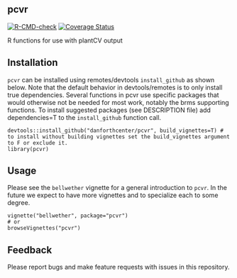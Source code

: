## pcvr
<!-- badges: start -->
  [![R-CMD-check](https://github.com/danforthcenter/pcvr/actions/workflows/R-CMD-check.yaml/badge.svg)](https://github.com/danforthcenter/pcvr/actions/workflows/R-CMD-check.yaml)
  [![Coverage
Status](https://codecov.io/github/danforthcenter/pcvr/coverage.svg?branch=master)](https://app.codecov.io/github/danforthcenter/pcvr)
  <!-- badges: end -->

R functions for use with plantCV output

## Installation

`pcvr` can be installed using remotes/devtools `install_github` as shown below.
Note that the default behavior in devtools/remotes is to only install true dependencies. Several functions in pcvr use specific packages that would otherwise not be needed for most work, notably the brms supporting functions. To install suggested packages (see DESCRIPTION file) add dependencies=T to the `install_github` function call.

```
devtools::install_github("danforthcenter/pcvr", build_vignettes=T) # to install without building vignettes set the build_vignettes argument to F or exclude it.
library(pcvr)
```

## Usage

Please see the `bellwether` vignette for a general introduction to `pcvr`. In the future we expect to have more vignettes and to specialize each to some degree.

```
vignette("bellwether", package="pcvr")
# or 
browseVignettes("pcvr")
```


## Feedback

Please report bugs and make feature requests with issues in this repository.
